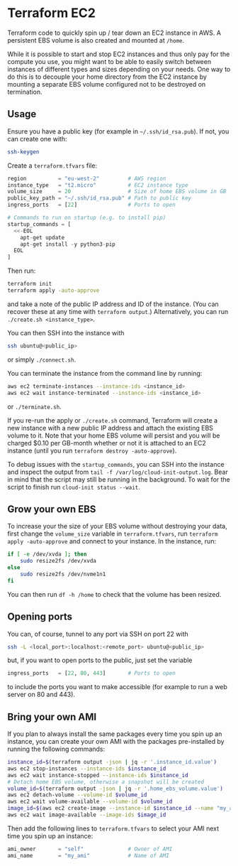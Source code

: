 # Terraform EC2

Terraform code to quickly spin up / tear down an EC2 instance in AWS. A persistent EBS volume is also created and mounted at `/home`.

While it is possible to start and stop EC2 instances and thus only pay for the compute you use, you might want to be able to easily switch between instances of different types and sizes depending on your needs. One way to do this is to decouple your home directory from the EC2 instance by mounting a separate EBS volume configured not to be destroyed on termination.

## Usage

Ensure you have a public key (for example in `~/.ssh/id_rsa.pub`). If not, you can create one with:
    
```bash
ssh-keygen
```

Create a `terraform.tfvars` file:

```terraform
region          = "eu-west-2"         # AWS region
instance_type   = "t2.micro"          # EC2 instance type
volume_size     = 20                  # Size of home EBS volume in GB
public_key_path = "~/.ssh/id_rsa.pub" # Path to public key
ingress_ports   = [22]                # Ports to open

# Commands to run on startup (e.g. to install pip)
startup_commands = [
  <<-EOL
    apt-get update
    apt-get install -y python3-pip
  EOL
]
```

Then run:

```bash
terraform init
terraform apply -auto-approve
```

and take a note of the public IP address and ID of the instance. (You can recover these at any time with `terraform output`.) Alternatively, you can run `./create.sh <instance_type>`.

You can then SSH into the instance with

```bash
ssh ubuntu@<public_ip>
```

or simply `./connect.sh`.

You can terminate the instance from the command line by running:

```bash
aws ec2 terminate-instances --instance-ids <instance_id>
aws ec2 wait instance-terminated --instance-ids <instance_id>
```

or `./terminate.sh`.

If you re-run the apply or `./create.sh` command, Terraform will create a new instance with a new public IP address and attach the existing EBS volume to it. Note that your home EBS volume will persist and you will be charged $0.10 per GB-month whether or not it is attached to an EC2 instance (until you run `terraform destroy -auto-approve`).

To debug issues with the `startup_commands`, you can SSH into the instance and inspect the output from `tail -f /var/log/cloud-init-output.log`. Bear in mind that the script may still be running in the background. To wait for the script to finish run `cloud-init status --wait`.

## Grow your own EBS

To increase your the size of your EBS volume without destroying your data, first change the `volume_size` variable in `terraform.tfvars`, run `terraform apply -auto-approve` and connect to your instance. In the instance, run:

```bash
if [ -e /dev/xvda ]; then
    sudo resize2fs /dev/xvda
else
    sudo resize2fs /dev/nvme1n1
fi
```

You can then run `df -h /home` to check that the volume has been resized.

## Opening ports

You can, of course, tunnel to any port via SSH on port 22 with

```bash
ssh -L <local_port>:localhost:<remote_port> ubuntu@<public_ip>
```

but, if you want to open ports to the public, just set the variable

```terraform
ingress_ports   = [22, 80, 443]       # Ports to open
```

to include the ports you want to make accessible (for example to run a web server on 80 and 443).

## Bring your own AMI

If you plan to always install the same packages every time you spin up an instance, you can create your own AMI with the packages pre-installed by running the following commands:

```bash
instance_id=$(terraform output -json | jq -r '.instance_id.value')
aws ec2 stop-instances --instance-ids $instance_id
aws ec2 wait instance-stopped --instance-ids $instance_id
# Detach home EBS volume, otherwise a snapshot will be created
volume_id=$(terraform output -json | jq -r '.home_ebs_volume.value')
aws ec2 detach-volume --volume-id $volume_id
aws ec2 wait volume-available --volume-id $volume_id
image_id=$(aws ec2 create-image --instance-id $instance_id --name "my_ami" --query 'ImageId' --output text)
aws ec2 wait image-available --image-ids $image_id
```

Then add the following lines to `terraform.tfvars` to select your AMI next time you spin up an instance:

```terraform
ami_owner       = "self"              # Owner of AMI
ami_name        = "my_ami"            # Name of AMI
```
